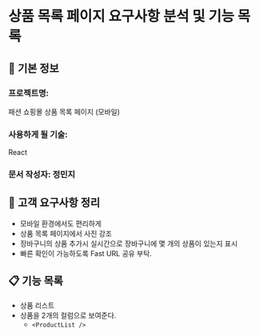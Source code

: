 # 상품 목록 페이지 요구사항 분석 및 기능 목록

## 📌 기본 정보
### 프로젝트명: 
 패션 쇼핑몰 상품 목록 페이지 (모바일)

### 사용하게 될 기술: 
React

### 문서 작성자: 정민지

## 📝 고객 요구사항 정리
- 모바일 환경에서도 편리하게
- 상품 목록 페이지에서 사진 강조
- 장바구니의 상품 추가시 실시간으로 장바구니에 몇 개의 상품이 있는지 표시
- 빠른 확인이 가능하도록 Fast URL 공유 부탁.

## 📋 기능 목록
- 상품 리스트
- 상품을 2개의 컬럼으로 보여준다.
  - `<ProductList />`
 
 


